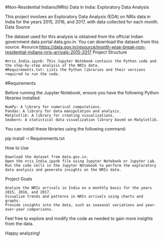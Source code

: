 #Non-Residential Indians(NRIs) Data in India: Exploratory Data Analysis

This project involves an Exploratory Data Analysis (EDA) on NRIs data in India for the years 2015, 2016, and 2017, with data collected for each month.
Data Source

The dataset used for this analysis is obtained from the official Indian government data portal data.gov.in. You can download the dataset from this source.
  #source:https://data.gov.in/resource/month-wise-break-non-residential-indians-nris-arrivals-2015-2017
Project Structure

    #nris_India.ipynb: This Jupyter Notebook contains the Python code and the step-by-step analysis of the NRIs data.
    #Requirements.txt: Lists the Python libraries and their versions required to run the code.

#Requirements

Before running the Jupyter Notebook, ensure you have the following Python libraries installed:

    NumPy: A library for numerical computations.
    Pandas: A library for data manipulation and analysis.
    Matplotlib: A library for creating visualizations.
    Seaborn: A statistical data visualization library based on Matplotlib.

You can install these libraries using the following command:

pip install -r Requirements.txt

How to Use

    Download the dataset from data.gov.in.
    Open the nris_India.ipynb file using Jupyter Notebook or Jupyter Lab.
    Run the code cells in the Jupyter Notebook to perform the exploratory data analysis and generate insights on the NRIs data.

Project Goals

    Analyze the NRIs arrivals in India on a monthly basis for the years 2015, 2016, and 2017.
    Visualize trends and patterns in NRIs arrivals using charts and graphs.
    Provide insights into the data, such as seasonal variations and year-over-year comparisons.

Feel free to explore and modify the code as needed to gain more insights from the data.

Happy analyzing!

